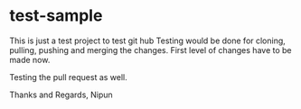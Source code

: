 # test-sample
This is just a test project to test git hub
Testing would be done for cloning, pulling, pushing and merging the changes.
First level of changes have to be made now.

Testing the pull request as well.

Thanks and Regards,
Nipun
